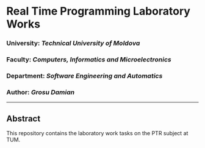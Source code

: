 # Real Time Programming Laboratory Works

### University: _Technical University of Moldova_
### Faculty: _Computers, Informatics and Microelectronics_
### Department: _Software Engineering and Automatics_
### Author: _Grosu Damian_

----

## Abstract
This repository contains the laboratory work tasks on the PTR subject at TUM. 